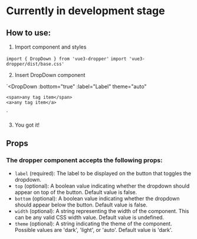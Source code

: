 # Currently in development stage

## How to use:

1. Import component and styles

`import { DropDown } from 'vue3-dropper'`
`import 'vue3-dropper/dist/base.css'`

2. Insert DropDown component

`<DropDown
    :bottom="true"
    :label="Label"
    theme="auto"
>
    <span>any tag item</span>
    <a>any tag item</a>
</DropDown>
`

3. You got it!

## Props

### The dropper component accepts the following props:

 - `label` (required): The label to be displayed on the button that toggles the dropdown.
 - `top` (optional): A boolean value indicating whether the dropdown should appear on top of the button. Default value is false.
 - `bottom` (optional): A boolean value indicating whether the dropdown should appear below the button. Default value is false.
 - `width` (optional): A string representing the width of the component. This can be any valid CSS width value. Default value is undefined.
 - `theme` (optional): A string indicating the theme of the component. Possible values are 'dark', 'light', or 'auto'. Default value is 'dark'.

